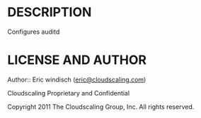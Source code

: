 DESCRIPTION
===========

Configures auditd

LICENSE AND AUTHOR
==================

Author:: Eric windisch (<eric@cloudscaling.com>)

Cloudscaling Proprietary and Confidential

Copyright 2011 The Cloudscaling Group, Inc.  All rights reserved.
